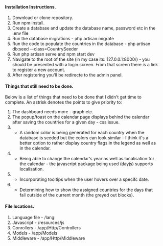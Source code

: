 #### Installation Instructions.

1. Download or clone repository.
2. Run npm install.
3. Create a database and update the database name, password etc in the .env file
4. Run the database migrations - php artisan migrate
5. Run the code to populate the countries in the database - php artisan db:seed --class=CountrySeeder
6. Run php artisan serve and npm start dev
7. Navigate to the root of the site (in my case its: 127.0.0.1:8000/) - you should be presented with a login screen. From that screen there is a link to register a new account.
8. After registering you'll be redirecte to the admin panel.

#### Things that still need to be done.

Below is a list of things that need to be done that I didn't get time to complete. An astrisk denotes the points to give priority to:

1. The dashboard needs more - graph etc.
2. The popup/toast on the calendar page displays behind the calendar after saving the countries for a given day - css issue.
3. * A random color is being generated for each country when the database is seeded but the colors can look similar - I think it's a better option to rather display country flags in the legend as well as in the calendar.
4. * Being able to change the calendar's year as well as localisation for the calendar - the javascript package being used (dayjs)  supports localisation.
5. * Incorporating tooltips when the user hovers over a specifc date.
6. * Determining how to show the assigned countries for the days that fall outside of the current month (the greyed out blocks). 

#### File locations.

1. Language file - /lang
2. Javascript - /resources/js
3. Conrollers - /app/Http/Controllers
4. Models - /app/Models
5. Middleware - /app/Http/Middleware